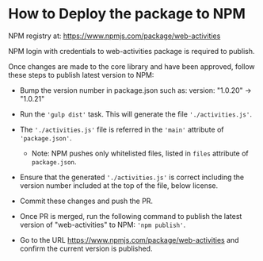 # How to Deploy the package to NPM

NPM registry at: https://www.npmjs.com/package/web-activities

NPM login with credentials to web-activities package is required to publish.

Once changes are made to the core library and have been approved, follow
these steps to publish latest version to NPM:

* Bump the version number in package.json such as: version: "1.0.20" -> "1.0.21"
* Run the `'gulp dist'` task. This will generate the file `'./activities.js'`.
* The `'./activities.js'` file is referred in the `'main'` attribute of
  `'package.json'`.

  - Note:
    NPM pushes only whitelisted files, listed in `files` attribute of
  `package.json`.

* Ensure that the generated `'./activities.js'` is correct including the version
  number included at the top of the file, below license.
* Commit these changes and push the PR.
* Once PR is merged, run the following command to publish the latest version
  of "web-activities" to NPM: `'npm publish'`.
* Go to the URL https://www.npmjs.com/package/web-activities and confirm the
  current version is published.
